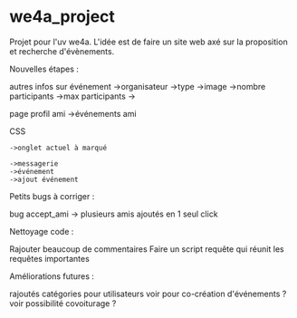 # we4a_project

Projet pour l'uv we4a. L'idée est de faire un site web axé sur la proposition et recherche d'évènements.



Nouvelles étapes :

autres infos sur événement
    ->organisateur
    ->type
    ->image
    ->nombre participants
    ->max participants
    ->

page profil ami
    ->événements ami


CSS 
    
    ->onglet actuel à marqué
    
    ->messagerie
    ->événement
    ->ajout événement


Petits bugs à corriger :

bug accept_ami -> plusieurs amis ajoutés en 1 seul click


Nettoyage code :

Rajouter beaucoup de commentaires
Faire un script requête qui réunit les requêtes importantes


Améliorations futures :

rajoutés catégories pour utilisateurs
voir pour co-création d'événements ?
voir possibilité covoiturage ?
